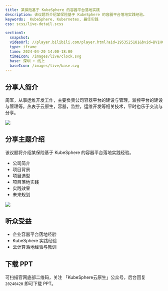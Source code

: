 ```yaml
---
title: 某保险基于 KubeSphere 的容器平台落地实践
description: 该议题将介绍某保险基于 KubeSphere 的容器平台落地实践经验。
keywords:  KubeSphere, Kubernetes, 最佳实践
css: scss/live-detail.scss

section1:
  snapshot: 
  videoUrl: //player.bilibili.com/player.html?aid=1953525181&bvid=BV1HC411n7nC&cid=1515953250&page=1&high_quality=1
  type: iframe
  time: 2024-04-20 14:00-18:00
  timeIcon: /images/live/clock.svg
  base: 深圳 + 线上
  baseIcon: /images/live/base.svg
---
```


## 分享人简介

周军，从事运维开发工作，主要负责公司容器平台的建设与管理，监控平台的建设与管理等。热衷于云原生，容器，监控，运维开发等相关技术，平时也乐于交流与分享。

![](https://pek3b.qingstor.com/kubesphere-community/images/meetup-shenzhen-20240420-zhoujun.JPG)

## 分享主题介绍

该议题将介绍某保险基于 KubeSphere 的容器平台落地实践经验。

- 公司简介
- 项目背景
- 项目选型
- 项目落地实践
- 实践效果
- 未来规划

![](https://pek3b.qingstor.com/kubesphere-community/images/meetup-shenzhen-20240420-poster-zhoujun.png)

## 听众受益

- 企业容器平台落地经验
- KubeSphere 实践经验
- 云计算落地经验与教训

## 下载 PPT

可扫描官网底部二维码，关注 「KubeSphere云原生」公众号，后台回复 `20240420` 即可下载 PPT。
